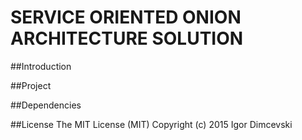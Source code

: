 # SERVICE ORIENTED ONION ARCHITECTURE SOLUTION

##Introduction

##Project

##Dependencies


##License
The MIT License (MIT)
Copyright (c) 2015 Igor Dimcevski
